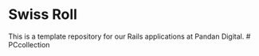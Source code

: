 # Swiss Roll

This is a template repository for our Rails applications at Pandan Digital.
#   P C c o l l e c t i o n  
 